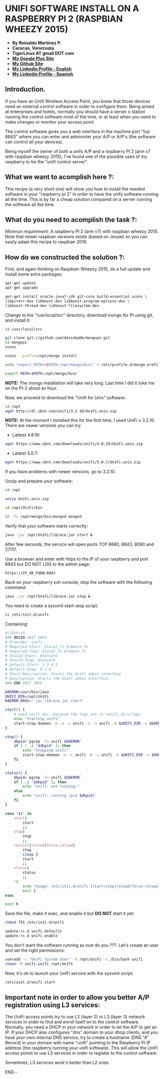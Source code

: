 # UNIFI SOFTWARE INSTALL ON A RASPBERRY PI 2 (RASPBIAN WHEEZY 2015)

- **By Reinaldo Martínez P.**
- **Caracas, Venezuela.**
- **TigerLinux AT gmail DOT com**
- **[My Google Plus Site](https://plus.google.com/+ReinaldoMartinez)**
- **[My Github Site](https://github.com/tigerlinux)**
- **[My Linkedin Profile - English](https://ve.linkedin.com/in/tigerlinux/en)**
- **[My Linkedin Profile - Spanish](https://ve.linkedin.com/in/tigerlinux/es)**


## Introduction.

If you have an Unifi Wireless Access Point, you know that those devices need an external control software in order to configure them. Being aimed at enterprises and hotels, normally you should have a server o station running the control software most of the time, or at least when you need to make changes or monitor your access point.

The control software gives you a web interface in the machine port "tcp 8843" where you can enter and administer your A/P or A/P's (the software can control all your devices).

Being myself the owner of both a unify A/P and a raspberry PI 2 (arm v7 with raspbian wheezy 2015), I've found one of the possible uses of my raspberry to be the "unifi control server".


## What we want to acomplish here ?:

This recipe (a very short one) will show you how to install the needed software in your "raspberry pi 2" in order to have the unify software running all the time. This is by far a cheap solution compared on a server running the software all the time.


## What do you need to acomplish the task ?:

Minimun requirement: A raspberry PI 2 (arm v7) with raspbian wheezy 2015. Note that newer raspbian versions exists (based on Jessie) so you can easily adapt this recipe to raspbian 2016.


## How do we constructed the solution ?:

First, and again thinking on Raspbian Wheezy 2015, do a full update and install some extra packages:

```bash
apt-get update
apt-get upgrade

apt-get install oracle-java7-jdk git-core build-essential scons \
libpcre++-dev libboost-dev libboost-program-options-dev \
libboost-thread-dev libboost-filesystem-dev
```

Change to the "/usr/local/src" directory, download mongo for PI using git, and install it:

```bash
cd /usr/local/src

git clone git://github.com/devinbabb/mongopi.git
cd mongopi
scons

scons --prefix=/opt/mongo install

echo "export PATH=\$PATH:/opt/mongo/bin/" > /etc/profile.d/mongo-profile.sh

export PATH=$PATH:/opt/mongo/bin/
```

**NOTE:** The mongo installation will take very long. Last time I did it toke me on the PI-2 about an hour.

Now, we proceed to download the "Unifi for Unix" software:

```bash
cd /opt
wget http://dl.ubnt.com/unifi/3.2.10/UniFi.unix.zip
```

**NOTE:** At the moment I installed this for the first time, I used UniFi v 3.2.10. There are newer versions you can try:

- Lattest 4.8.19:

```bash
wget https://www.ubnt.com/downloads/unifi/4.8.19/UniFi.unix.zip
```

- Lattest 5.0.7:

```bash
wget https://www.ubnt.com/downloads/unifi/5.0.7/UniFi.unix.zip
```

If you have problems with newer versions, go to 3.2.10.

Unzip and prepare your software:

```bash
cd /opt

unzip UniFi.unix.zip

cd /opt/UniFi/bin

ln -fs /opt/mongo/bin/mongod mongod
```

Verify that your software starts correctly:

```bash
java -jar /opt/UniFi/lib/ace.jar start &
```

After few seconds, the service will open ports TCP 8880, 8843, 8080 and 27117.

Use a browser and enter with https to the IP of your raspberry and port 8843 but DO NOT LOG to the admin page:

```bash
https://IP_OR_FQDN:8843
```

Back on your raspberry ssh console, stop the software with the following command:

```bash
java -jar /opt/UniFi/lib/ace.jar stop &
```

You need to create a sysvinit start-stop script:

```bash
vi /etc/init.d/unifi
```

Containing:

```bash
#!/bin/sh
### BEGIN INIT INFO
# Provides: unifi
# Required-Start: $local_fs $remote_fs
# Required-Stop: $local_fs $remote_fs
# Should-Start: $network
# Should-Stop: $network
# Default-Start: 2 3 4 5
# Default-Stop: 0 1 6
# Short-Description: Starts the UniFi admin interface
# Description: Starts the UniFi admin interface.
### END INIT INFO

DAEMON=/usr/bin/java
UNIFI_DIR=/opt/UniFi
DAEMON_ARGS="-jar lib/ace.jar start"

start() {
    # need unifi_dir, because the logs are in <unifi_dir>/logs
    echo "Starting unifi"
    start-stop-daemon -b -o -c unifi -S -u unifi -d $UNIFI_DIR -x $DAEMON -- $DAEMON_ARGS
}

stop() {
    dbpid=`pgrep -fu unifi $DAEMON`
    if [ ! -z "$dbpid" ]; then
        echo "Stopping unifi"
        start-stop-daemon -o -c unifi -K -u unifi -d $UNIFI_DIR -x $DAEMON -- $DAEMON_ARGS
    fi
}

status() {
    dbpid=`pgrep -fu unifi $DAEMON`
    if [ -z "$dbpid" ]; then
        echo "unifi: not running."
    else
        echo "unifi: running (pid $dbpid)"
    fi
}

case "$1" in
    start)
        start
        ;;
    stop)
        stop
        ;;
    restart|reload|force-reload)
        stop
        sleep 3
        start
        ;;
    status)
        status
        ;;
    *)
        echo "Usage: /etc/init.d/unifi {start|stop|reload|force-reload|restart|status}"
        exit 1
esac

exit 0
```

Save the file, make it exec, and enable it but **DO NOT** start it yet:

```bash
chmod 755 /etc/init.d/unifi

update-rc.d unifi defaults
update-rc.d unifi enable
```

You don't want the software running as root do you ???. Let's create an user and set the right permissions:

```bash
useradd -c "UniFi System User" -d /opt/UniFi -s /bin/bash unifi
chown -R unifi.unifi /opt/UniFi
```

Now, it's ok to launch your UniFi service with the sysvinit script:

```bash
/etc/init.d/unifi start
```


## Important note in order to allow you better A/P registration using L3 services:

The UniFi access points try to use L2 (layer 2) or L3 (layer 3) network services in order to find and enroll itself on to the control software. Normally, you need a DHCP in your network in order to let the A/P to get an IP. If your DHCP also configures "dns" domain to your dhcp clients, and you have your own-internal DNS service, try to create a hostname (DNS "A" Record) in your domain with name "unifi" pointing to the Raspberry PI IP address (the raspberry running your unifi software). This will allow the UniFi access points to use L3 services in order to register to the control software.

Sometimes, L3 services work's better than L2 ones.

END.-
